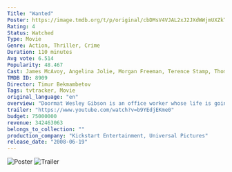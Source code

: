 ```yaml
---
Title: "Wanted"
Poster: https://image.tmdb.org/t/p/original/cbDMsV4VJAL2xJ2JXdWWjmUXZkT.jpg
Rating: 4
Status: Watched
Type: Movie
Genre: Action, Thriller, Crime
Duration: 110 minutes
Avg vote: 6.514
Popularity: 48.467
Cast: James McAvoy, Angelina Jolie, Morgan Freeman, Terence Stamp, Thomas Kretschmann, Common, Kristen Hager, Marc Warren, David O'Hara, Dato Bakhtadze
TMDB ID: 8909
Director: Timur Bekmambetov
Tags: tvtracker, Movie
original_language: "en"
overview: "Doormat Wesley Gibson is an office worker whose life is going nowhere. He meets a sexy woman named Fox and discovers that his recently murdered father - whom Wesley never knew - belonged to the Fraternity, a secret society of assassins which takes its orders from Fate itself. Fox and Sloan, the Fraternity's leader, teach Wesley, through intense training, to tap into dormant powers and hone his innate killing skills. Though he enjoys his newfound abilities, he begins to suspect that there is more to the Fraternity than meets the eye."
trailer: "https://www.youtube.com/watch?v=b9YEdjEKme0"
budget: 75000000
revenue: 342463063
belongs_to_collection: ""
production_company: "Kickstart Entertainment, Universal Pictures"
release_date: "2008-06-19"
---
```


![Poster](https://image.tmdb.org/t/p/original/cbDMsV4VJAL2xJ2JXdWWjmUXZkT.jpg)
![Trailer](https://www.youtube.com/watch?v=b9YEdjEKme0)